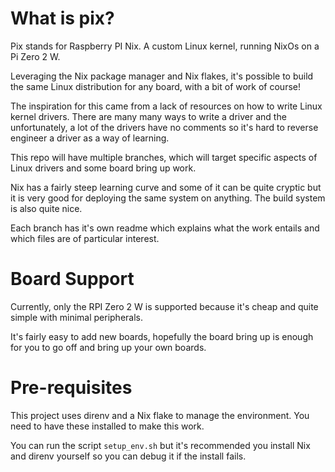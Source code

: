 <!-- cspell:ignore direnv -->
# What is pix?

Pix stands for Raspberry PI Nix. A custom Linux kernel, running NixOs on a Pi Zero 2 W.

Leveraging the Nix package manager and Nix flakes, it's possible to build the same Linux distribution for any board, with a bit of work of course!

The inspiration for this came from a lack of resources on how to write Linux kernel drivers. There are many many ways to write a driver and the unfortunately, a lot of the drivers have no comments so it's hard to reverse engineer a driver as a way of learning.

This repo will have multiple branches, which will target specific aspects of Linux drivers and some board bring up work.

Nix has a fairly steep learning curve and some of it can be quite cryptic but it is very good for deploying the same system on anything. The build system is also quite nice.

Each branch has it's own readme which explains what the work entails and which files are of particular interest.

# Board Support

Currently, only the RPI Zero 2 W is supported because it's cheap and quite simple with minimal peripherals.

It's fairly easy to add new boards, hopefully the board bring up is enough for you to go off and bring up your own boards.

# Pre-requisites

This project uses direnv and a Nix flake to manage the environment. You need to have these installed to make this work.

You can run the script `setup_env.sh` but it's recommended you install Nix and direnv yourself so you can debug it if the install fails.
